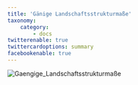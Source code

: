```yaml
---
title: 'Gänige Landschaftsstrukturmaße'
taxonomy:
    category:
        - docs
twitterenable: true
twittercardoptions: summary
facebookenable: true
---
```


![Gaengige_Landschaftsstrukturmaße](Gaengige_Landschaftsstrukturma%C3%9Fe.JPG?lightbox=800&classes=caption "Tab.1: Gängige Landschaftsstrukturmaße")